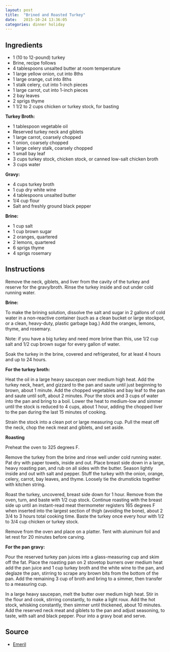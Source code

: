 ```yaml
---
layout: post
title:  "Brined and Roasted Turkey"
date:   2015-10-24 13:36:05
categories: dinner holiday
---
```


Ingredients
-----------
- 1 (10 to 12-pound) turkey
- Brine, recipe follows
- 4 tablespoons unsalted butter at room temperature
- 1 large yellow onion, cut into 8ths
- 1 large orange, cut into 8ths
- 1 stalk celery, cut into 1-inch pieces
- 1 large carrot, cut into 1-inch pieces
- 2 bay leaves
- 2 sprigs thyme
- 1 1/2 to 2 cups chicken or turkey stock, for basting

**Turkey Broth:**

- 1 tablespoon vegetable oil
- Reserved turkey neck and giblets
- 1 large carrot, coarsely chopped
- 1 onion, coarsely chopped
- 1 large celery stalk, coarsely chopped
- 1 small bay leaf
- 3 cups turkey stock, chicken stock, or canned low-salt chicken broth
- 3 cups water

**Gravy:**

- 4 cups turkey broth
- 1 cup dry white wine
- 4 tablespoons unsalted butter
- 1/4 cup flour
- Salt and freshly ground black pepper

**Brine:**

- 1 cup salt
- 1 cup brown sugar
- 2 oranges, quartered
- 2 lemons, quartered
- 6 sprigs thyme
- 4 sprigs rosemary

Instructions
------------

Remove the neck, giblets, and liver from the cavity of the turkey and reserve
for the gravy/broth. Rinse the turkey inside and out under cold running water.

**Brine:**

To make the brining solution, dissolve the salt and sugar in 2 gallons of cold
water in a non-reactive container (such as a clean bucket or large stockpot, or
a clean, heavy-duty, plastic garbage bag.) Add the oranges, lemons, thyme, and
rosemary.

Note: if you have a big turkey and need more brine than this, use 1/2 cup salt
and 1/2 cup brown sugar for every gallon of water.

Soak the turkey in the brine, covered and refrigerated, for at least 4 hours
and up to 24 hours.

**For the turkey broth:**

Heat the oil in a large heavy saucepan over medium high heat. Add the turkey
neck, heart, and gizzard to the pan and saute until just beginning to brown,
about 1 minute. Add the chopped vegetables and bay leaf to the pan and saute
until soft, about 2 minutes. Pour the stock and 3 cups of water into the pan
and bring to a boil. Lower the heat to medium-low and simmer until the stock is
reduced to 4 cups, about 1 hour, adding the chopped liver to the pan during the
last 15 minutes of cooking.

Strain the stock into a clean pot or large measuring cup. Pull the meat off the
neck, chop the neck meat and giblets, and set aside.

**Roasting**

Preheat the oven to 325 degrees F.

Remove the turkey from the brine and rinse well under cold running water. Pat
dry with paper towels, inside and out. Place breast side down in a large, heavy
roasting pan, and rub on all sides with the butter. Season lightly inside and
out with salt and pepper. Stuff the turkey with the onion, orange, celery,
carrot, bay leaves, and thyme. Loosely tie the drumsticks together with kitchen
string.

Roast the turkey, uncovered, breast side down for 1 hour. Remove from the oven,
turn, and baste with 1/2 cup stock. Continue roasting with the breast side up
until an instant-read meat thermometer registers 165 degrees F when inserted
into the largest section of thigh (avoiding the bone), about 2 3/4 to 3 hours
total cooking time. Baste the turkey once every hour with 1/2 to 3/4 cup
chicken or turkey stock.

Remove from the oven and place on a platter. Tent with aluminum foil and let
rest for 20 minutes before carving.

**For the pan gravy:**

Pour the reserved turkey pan juices into a glass-measuring cup and skim off the
fat. Place the roasting pan on 2 stovetop burners over medium heat add the pan
juice and 1 cup turkey broth and the white wine to the pan, and deglaze the
pan, stirring to scrape any brown bits from the bottom of the pan. Add the
remaining 3 cup of broth and bring to a simmer, then transfer to a measuring
cup.

In a large heavy saucepan, melt the butter over medium high heat. Stir in the
flour and cook, stirring constantly, to make a light roux. Add the hot stock,
whisking constantly, then simmer until thickened, about 10 minutes. Add the
reserved neck meat and giblets to the pan and adjust seasoning, to taste, with
salt and black pepper. Pour into a gravy boat and serve.

Source
------
- [Emeril](http://www.foodnetwork.com/recipes/emeril-lagasse/brined-and-roasted-turkey-recipe.html)

